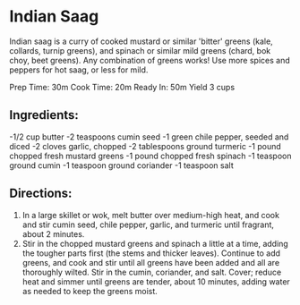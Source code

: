 # Indian SaagIndian saag is a curry of cooked mustard or similar 'bitter' greens (kale, collards, turnip greens), and spinach or similar mild greens (chard, bok choy, beet greens). Any combination of greens works! Use more spices and peppers for hot saag, or less for mild.Prep Time: 30mCook Time: 20mReady In: 50mYield 3 cups## Ingredients:-1/2 cup butter-2 teaspoons cumin seed-1 green chile pepper, seeded and diced-2 cloves garlic, chopped-2 tablespoons ground turmeric-1 pound chopped fresh mustard greens-1 pound chopped fresh spinach-1 teaspoon ground cumin-1 teaspoon ground coriander-1 teaspoon salt## Directions:1. In a large skillet or wok, melt butter over medium-high heat, and cook and stir cumin seed, chile pepper, garlic, and turmeric until fragrant, about 2 minutes.2. Stir in the chopped mustard greens and spinach a little at a time, adding the tougher parts first (the stems and thicker leaves). Continue to add greens, and cook and stir until all greens have been added and all are thoroughly wilted. Stir in the cumin, coriander, and salt. Cover; reduce heat and simmer until greens are tender, about 10 minutes, adding water as needed to keep the greens moist.